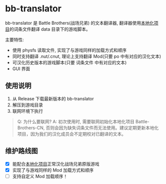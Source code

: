 # bb-translator
bb-translator 是 Battle Brothers(战场兄弟) 的文本翻译器, 翻译器使用[本地化项目](https://github.com/shabbywu/Battle-Brothers-CN)的词条文件翻译 data 目录下的游戏脚本。


主要特性:
- 使用 physfs 读取文件, 实现了与游戏同样的加载方式和顺序
- 同时支持翻译 .nut/.cnut, 理论上支持翻译 Mod(只要 po 中有对应的汉化文本)
- 可汉化历史版本的游戏脚本(只要 词条文件 中有对应的文本)
- GUI 界面

## 使用说明
1. 从 Release 下载最新版本的 bb-translator
2. 解压到游戏目录
3. 联网环境下执行

> Q: 为什么要联网?
> A: 初次使用时, 需要联网初始化本地化项目 Battle-Brothers-CN, 否则会因为缺失词条文件而无法使用。建议定期更新本地化项目，因为我们的汉化成员会不定期校对已翻译的文本。

## 维护路线图
- [x] 能配合[本地化项目](https://github.com/shabbywu/Battle-Brothers-CN)正常汉化战场兄弟原版游戏
- [x] 实现了与游戏同样的 Mod 加载方式和顺序
- [ ] 支持自定义 Mod 加载顺序！
